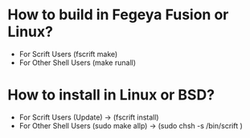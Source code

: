 # How to build in Fegeya Fusion or Linux?

* For Scrift Users (fscrift make)
* For Other Shell Users (make runall)

# How to install in Linux or BSD?

* For Scrift Users (Update) -> (fscrift install)
* For Other Shell Users (sudo make allp) -> (sudo chsh -s /bin/scrift <username>)
